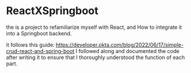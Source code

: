 # ReactXSpringboot
the is a project to refamiliarize myself with React, and How to integrate it into a Springboot backend.

it follows this guide: https://developer.okta.com/blog/2022/06/17/simple-crud-react-and-spring-boot
I followed along and documented the code after writing it to ensure that I thoroughly understood the function of each part.
